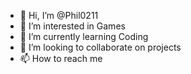 - 👋 Hi, I’m @Phil0211
- 👀 I’m interested in Games
- 🌱 I’m currently learning Coding
- 💞️ I’m looking to collaborate on projects
- 📫 How to reach me 

<!---
Phil0211/Phil0211 is a ✨ special ✨ repository because its `README.md` (this file) appears on your GitHub profile.
You can click the Preview link to take a look at your changes.
--->
